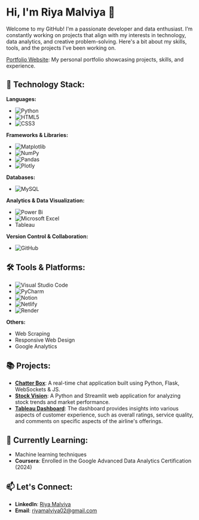 

<!--
**riya-malviya/riya-malviya** is a ✨ _special_ ✨ repository because its `README.md` (this file) appears on your GitHub profile.

Here are some ideas to get you started:

- 🔭 I’m currently working on ...
- 🌱 I’m currently learning ...
- 👯 I’m looking to collaborate on ...
- 🤔 I’m looking for help with ...
- 💬 Ask me about ...
- 📫 How to reach me: ...
- 😄 Pronouns: ...
- ⚡ Fun fact: ...
-->


# Hi, I'm Riya Malviya 👋

Welcome to my GitHub! I'm a passionate developer and data enthusiast. I’m constantly working on projects that align with my interests in technology, data analytics, and creative problem-solving. Here's a bit about my skills, tools, and the projects I've been working on.

[Portfolio Website](https://riya-malviya-portfolio.netlify.app/): My personal portfolio showcasing projects, skills, and experience.

## 🚀 Technology Stack:

**Languages:**
- ![Python](https://img.shields.io/badge/python-3670A0?style=for-the-badge&logo=python&logoColor=ffdd54) 
- ![HTML5](https://img.shields.io/badge/html5-%23E34F26.svg?style=for-the-badge&logo=html5&logoColor=white) 
- ![CSS3](https://img.shields.io/badge/css3-%231572B6.svg?style=for-the-badge&logo=css3&logoColor=white) 
<!-- - ![JavaScript](https://img.shields.io/badge/javascript-%23323330.svg?style=for-the-badge&logo=javascript&logoColor=%23F7DF1E) -->


**Frameworks & Libraries:**
-  ![Matplotlib](https://img.shields.io/badge/Matplotlib-%23ffffff.svg?style=for-the-badge&logo=Matplotlib&logoColor=black)
-  ![NumPy](https://img.shields.io/badge/numpy-%23013243.svg?style=for-the-badge&logo=numpy&logoColor=white)
-  ![Pandas](https://img.shields.io/badge/pandas-%23150458.svg?style=for-the-badge&logo=pandas&logoColor=white)
-  ![Plotly](https://img.shields.io/badge/Plotly-%233F4F75.svg?style=for-the-badge&logo=plotly&logoColor=white) 
<!-- -  ![Flask](https://img.shields.io/badge/flask-%23000.svg?style=for-the-badge&logo=flask&logoColor=white)  -->


**Databases:**
- ![MySQL](https://img.shields.io/badge/mysql-4479A1.svg?style=for-the-badge&logo=mysql&logoColor=white) 


**Analytics & Data Visualization:**
- ![Power Bi](https://img.shields.io/badge/power_bi-F2C811?style=for-the-badge&logo=powerbi&logoColor=black) 
- ![Microsoft Excel](https://img.shields.io/badge/Microsoft_Excel-217346?style=for-the-badge&logo=microsoft-excel&logoColor=white) 
- Tableau


**Version Control & Collaboration:**
- ![GitHub](https://img.shields.io/badge/github-%23121011.svg?style=for-the-badge&logo=github&logoColor=white) 


## 🛠 Tools & Platforms:
- ![Visual Studio Code](https://img.shields.io/badge/Visual%20Studio%20Code-0078d7.svg?style=for-the-badge&logo=visual-studio-code&logoColor=white)
- ![PyCharm](https://img.shields.io/badge/pycharm-143?style=for-the-badge&logo=pycharm&logoColor=black&color=black&labelColor=green)
- ![Notion](https://img.shields.io/badge/Notion-%23000000.svg?style=for-the-badge&logo=notion&logoColor=white) 
- ![Netlify](https://img.shields.io/badge/netlify-%23000000.svg?style=for-the-badge&logo=netlify&logoColor=#00C7B7) 
- ![Render](https://img.shields.io/badge/Render-%46E3B7.svg?style=for-the-badge&logo=render&logoColor=white) 


**Others:**
- Web Scraping
- Responsive Web Design
- Google Analytics


## 📚 Projects:
- **[Chatter Box](https://python-chat-app-iilr.onrender.com/)**: A real-time chat application built using Python, Flask, WebSockets & JS.
- **[Stock Vision](https://stock-prediction-5a77cx7hdaxzaywhkqgzbz.streamlit.app/)**: A Python and Streamlit web application for analyzing stock trends and market performance.
- **[Tableau Dashboard](https://public.tableau.com/app/profile/riya.m5522/viz/Reviews-BritishAirlines/Dashboard1)**: The dashboard provides insights into various aspects of customer experience, such as overall ratings, service quality, and comments on specific aspects of the airline's offerings.

## 🌱 Currently Learning:
- Machine learning techniques
- **Coursera**: Enrolled in the Google Advanced Data Analytics Certification (2024)


## 📫 Let's Connect:
- **LinkedIn**: [Riya Malviya](https://www.linkedin.com/in/riya-malviya-41445724a/)
- **Email**: [riyamalviya02@gmail.com](mailto:riyamalviya02@gmail.com)


